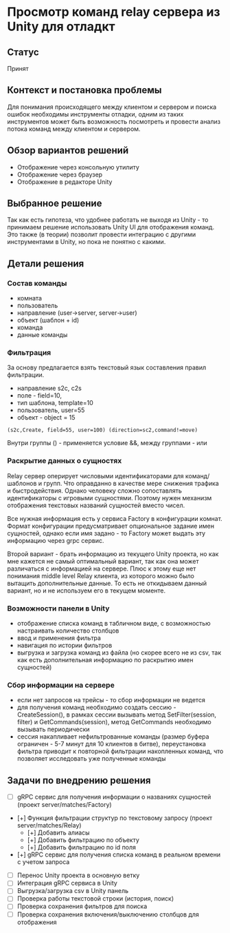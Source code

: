 # Просмотр команд relay сервера из Unity для отладкт

## Статус

Принят

## Контекст и постановка проблемы

Для понимания происходящего между клиентом и сервером и поиска ошибок необходимы инструменты отладки, одним из таких
инструментов может быть возможность посмотреть и провести анализ потока команд между клиентом и сервером.

## Обзор вариантов решений

- Отображение через консольную утилиту
- Отображение через браузер
- Отображение в редакторе Unity

## Выбранное решение

Так как есть гипотеза, что удобнее работать не выходя из Unity - то принимаем решение использовать Unity UI для
отображения команд. Это также (в теории) позволит провести интеграцию с другими инструментами в Unity, но пока не
понятно с какими.

## Детали решения

### Состав команды

- комната
- пользователь
- направление (user->server, server->user)
- объект (шаблон + id)
- команда
- данные команды

### Фильтрация

За основу предлагается взять текстовый язык составления правил фильтрации.

- направление s2c, c2s
- поле - field=10,
- тип шаблона, template=10
- пользователь, user=55
- объект - object = 15

```
(s2c,Create, field=55, user=100) (direction=sc2,command!=move)
```

Внутри группы () - применяется условие &&, между группами - или

### Раскрытие данных о сущностях

Relay сервер оперирует числовыми идентификаторами для команд/шаблонов и групп. Что оправданно в качестве мере снижения
трафика и быстродействия. Однако человеку сложно сопоставлять идентификаторы с игровыми сущностями. Поэтому нужен
механизм отображения текстовых названий сущностей вместо чисел.

Все нужная информация есть у сервиса Factory в конфигурации комнат. Формат конфигурации предусматривает опциональное
задание имен сущностей, однако если имя задано - то Factory может выдать эту информацию через grpc сервис.

Второй вариант - брать информацию из текущего Unity проекта, но как мне кажется не самый оптимальный вариант, так как
она может различаться с информацией на сервере. Плюс к этому еще нет понимания middle level Relay клиента, из которого
можно было вытащить дополнительные данные. То есть не откидываем данный вариант, но и не используем его в текущем
моменте.

### Возможности панели в Unity

- отображение списка команд в табличном виде, с возможностью настраивать количество столбцов
- ввод и применения фильтра
- навигация по истории фильтров
- выгрузка и загрузка команд из файла (но скорее всего не из csv, так как есть дополнительная информацию по раскрытию
  имен сущностей)


### Сбор информации на сервере

- если нет запросов на трейсы - то сбор информации не ведется
- для получения команд необходимо создать сессию - CreateSession(), в рамках сессии вызывать метод SetFilter(session,
  filter) и GetCommands(session), метод GetCommands необходимо вызывать периодически
- сессия накапливает нефильтрованные команды (размер буфера ограничен - 5-7 минут для 10 клиентов в битве), 
  переустановка фильтра приводит к повторной фильтрации накопленных команд, что позволяет исследовать уже полученные команды


## Задачи по внедрению решения

- [ ] gRPC сервис для получения информации о названиях сущностей (проект server/matches/Factory)
- [+] Функция фильтрации структур по текстовому запросу (проект server/matches/Relay)
    - [+] Добавить алиасы
    - [+] Добавить фильтрацию по объекту
    - [+] Добавить фильтрацию по id поля
- [+] gRPC сервис для получения списка команд в реальном времени с учетом запроса
- [ ] Перенос Unity проекта в основную ветку
- [ ] Интеграция gRPC сервиса в Unity
- [ ] Выгрузка/загрузка csv в Unity панель
- [ ] Проверка работы текстовой строки (история, поиск)
- [ ] Проверка сохранения фильтров для поиска
- [ ] Проверка сохранения включения/выключению столбцов для отображения
